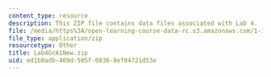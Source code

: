 ```yaml
---
content_type: resource
description: This ZIP file contains data files associated with Lab 4.
file: /media/https%3A/open-learning-course-data-rc.s3.amazonaws.com/1-103-civil-engineering-materials-laboratory-spring-2004/ed1b0adb469d505f08368ef04721d53e_Lab4GrA1New.zip
file_type: application/zip
resourcetype: Other
title: Lab4GrA1New.zip
uid: ed1b0adb-469d-505f-0836-8ef04721d53e
---
```


